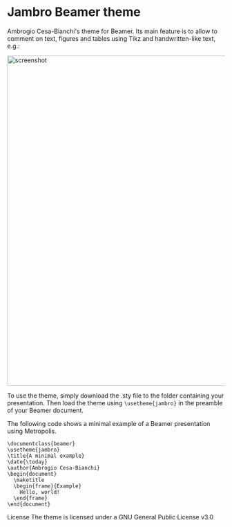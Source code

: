 # Jambro Beamer theme
Ambrogio Cesa-Bianchi's theme for Beamer. Its main feature is to allow to comment on text, figures and tables using Tikz and handwritten-like text, e.g.:

<img width="764" alt="screenshot" src="https://user-images.githubusercontent.com/45069084/201373761-2ae948e3-750d-4ba8-9326-b179e1d0fb0f.png">

To use the theme, simply download the .sty file to the folder containing your presentation. Then load the theme using `\usetheme{jambro}` in the preamble of your Beamer document.

The following code shows a minimal example of a Beamer presentation using Metropolis.

```
\documentclass{beamer}
\usetheme{jambro}
\title{A minimal example}
\date{\today}
\author{Ambrogio Cesa-Bianchi}
\begin{document}
  \maketitle
  \begin{frame}{Example}
    Hello, world!
  \end{frame}
\end{document}
```

License
The theme is licensed under a GNU General Public License v3.0
